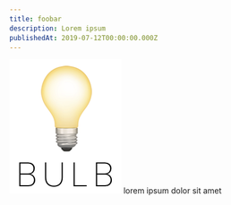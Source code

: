 ```yaml
---
title: foobar
description: Lorem ipsum
publishedAt: 2019-07-12T00:00:00.000Z
---
```

![Bulb logo](images/bulb.png)
lorem ipsum dolor sit amet

